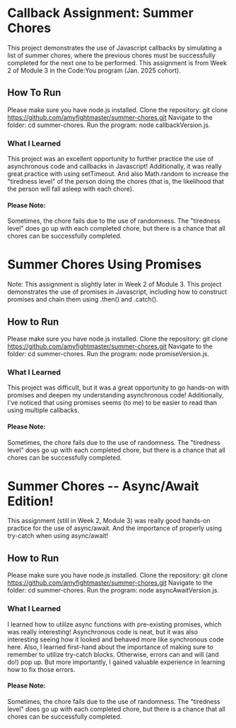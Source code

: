 # Callback Assignment: Summer Chores
This project demonstrates the use of Javascript callbacks by simulating a list of summer chores, where the previous chores must be successfully completed for the next one to be performed. This assignment is from Week 2 of Module 3 in the Code:You program (Jan. 2025 cohort).

## How To Run
Please make sure you have node.js installed.
Clone the repository: git clone https://github.com/amyfightmaster/summer-chores.git 
Navigate to the folder: cd summer-chores. Run the program: node callbackVersion.js.

### What I Learned
This project was an excellent opportunity to further practice the use of asynchronous code and callbacks in Javascript! 
Additionally, it was really great practice with using setTimeout. 
And also Math.random to increase the "tiredness level" of the person doing the chores (that is, the likelihood that the person will fall asleep with each chore).

#### Please Note:
Sometimes, the chore fails due to the use of randomness. 
The "tiredness level" does go up with each completed chore, but there is a chance that all chores can be successfully completed.

# Summer Chores Using Promises
Note: This assignment is slightly later in Week 2 of Module 3.  This project demonstrates the use of promises in Javascript, including how to construct promises and chain them using .then() and .catch().  

## How to Run
Please make sure you have node.js installed.
Clone the repository: git clone https://github.com/amyfightmaster/summer-chores.git 
Navigate to the folder: cd summer-chores. Run the program: node promiseVersion.js.

### What I Learned
This project was difficult, but it was a great opportunity to go hands-on with promises and deepen my understanding asynchronous code!  Additionally, I've noticed that using promises seems (to me) to be easier to read than using multiple callbacks.    

#### Please Note:
Sometimes, the chore fails due to the use of randomness. 
The "tiredness level" does go up with each completed chore, but there is a chance that all chores can be successfully completed.

# Summer Chores -- Async/Await Edition!
This assignment (still in Week 2, Module 3) was really good hands-on practice for the use of async/await.  And the importance of properly using try-catch when using async/await!

## How to Run
Please make sure you have node.js installed.
Clone the repository: git clone https://github.com/amyfightmaster/summer-chores.git 
Navigate to the folder: cd summer-chores. Run the program: node asyncAwaitVersion.js.

### What I Learned
I learned how to utilize async functions with pre-existing promises, which was really interesting!  Asynchronous code is neat, but it was also interesting seeing how it looked and behaved more like synchronous code here.  Also, I learned first-hand about the importance of making sure to remember to utilize try-catch blocks.  Otherwise, errors can and will (and do!) pop up.  But more importantly, I gained valuable experience in learning how to fix those errors.  

#### Please Note:
Sometimes, the chore fails due to the use of randomness. 
The "tiredness level" does go up with each completed chore, but there is a chance that all chores can be successfully completed.

